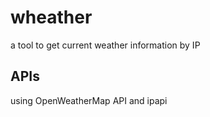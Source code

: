 # wheather
a tool to get current weather information by IP 
## APIs
using OpenWeatherMap API and ipapi 
